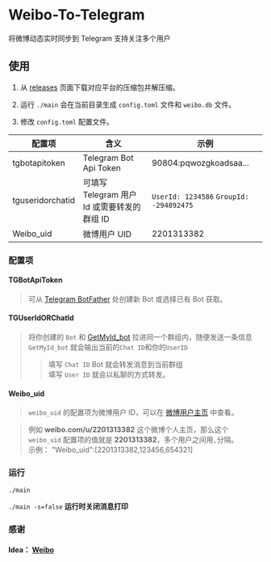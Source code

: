# Weibo-To-Telegram
将微博动态实时同步到 Telegram 支持关注多个用户

## 使用
1. 从 [releases](https://github.com/Privilege-privacy/Weibo-To-Telegram/releases) 页面下载对应平台的压缩包并解压缩。
   

2. 运行 `./main` 会在当前目录生成 `config.toml` 文件和 `weibo.db` 文件。
   

3. 修改 `config.toml` 配置文件。

| 配置项              | 含义                             | 示例                                       |
|------------------|--------------------------------|------------------------------------------|
| tgbotapitoken    | Telegram Bot Api Token         | 90804:pqwozgkoadsaa...                   |
| tguseridorchatid | 可填写 Telegram 用户 Id 或需要转发的群组 ID | `UserId: 1234586` `GroupId:  -294892475` |
| Weibo_uid        | 微博用户 UID                       | 2201313382                               |

### 配置项

#### TGBotApiToken

> 可从 [Telegram BotFather](https://t.me/botfather) 处创建新 Bot 或选择已有 Bot 获取。

#### TGUserIdORChatId
> 将你创建的 `Bot` 和 [GetMyId_bot](https://t.me/getmyid_bot) 拉进同一个群组内，随便发送一条信息 `GetMyId_bot` 就会输出当前的`Chat ID`和你的`UserID`
>> 填写 `Chat ID` Bot 就会转发消息到当前群组</br> 填写 `User ID` 就会以私聊的方式转发。

#### Weibo_uid
> `weibo_uid` 的配置项为微博用户 ID，可以在 [微博用户主页](https://weibo.com/u/<your_weibo_uid>) 中查看。</br>

> 例如 **weibo.com/u/2201313382** 这个微博个人主页，那么这个 `weibo_uid` 配置项的值就是 **2201313382**，多个用户之间用`,`分隔。</br> 示例： "Weibo_uid":[2201313382,123456,654321]

### 运行
`./main` 

`./main -s=false` **运行时关闭消息打印**

### 感谢
#### Idea： [Weibo](https://github.com/cndiandian/weibo)


